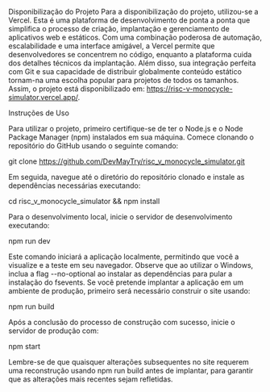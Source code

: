 Disponibilização do Projeto
Para a disponibilização do projeto, utilizou-se a Vercel. Esta é uma plataforma de desenvolvimento de ponta a ponta que simplifica o processo de criação, implantação e gerenciamento de aplicativos web e estáticos. Com uma combinação poderosa de automação, escalabilidade e uma interface amigável, a Vercel permite que desenvolvedores se concentrem no código, enquanto a plataforma cuida dos detalhes técnicos da implantação. Além disso, sua integração perfeita com Git e sua capacidade de distribuir globalmente conteúdo estático tornam-na uma escolha popular para projetos de todos os tamanhos. Assim, o projeto está disponibilizado em: https://risc-v-monocycle-simulator.vercel.app/.

Instruções de Uso

Para utilizar o projeto, primeiro certifique-se de ter o Node.js e o Node Package Manager (npm) instalados em sua máquina. Comece clonando o repositório do GitHub usando o seguinte comando:

git clone https://github.com/DevMayTry/risc_v_monocycle_simulator.git

Em seguida, navegue até o diretório do repositório clonado e instale as dependências necessárias executando:

cd risc_v_monocycle_simulator && npm install

Para o desenvolvimento local, inicie o servidor de desenvolvimento executando:

npm run dev

Este comando iniciará a aplicação localmente, permitindo que você a visualize e a teste em seu navegador. Observe que ao utilizar o Windows, inclua a flag --no-optional ao instalar as dependências para pular a instalação do fsevents. Se você pretende implantar a aplicação em um ambiente de produção, primeiro será necessário construir o site usando:

npm run build

Após a conclusão do processo de construção com sucesso, inicie o servidor de produção com:

npm start

Lembre-se de que quaisquer alterações subsequentes no site requerem uma reconstrução usando npm run build antes de implantar, para garantir que as alterações mais recentes sejam refletidas.
